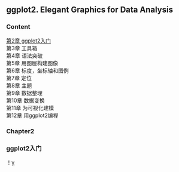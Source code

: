 ## ggplot2. Elegant Graphics for Data Analysis
### Content
[第2章 ggplot2入门](###Chapter2)  
第3章 工具箱  
第4章 语法突破  
第5章 用图层构建图像  
第6章 标度，坐标轴和图例  
第7章 定位  
第8章 主题  
第9章 数据整理  
第10章 数据变换  
第11章 为可视化建模  
第12章 用ggplot2编程  


### Chapter2 
### ggplot2入门
！[y](https://github.com/BlackTunami/ggplot.github.io/blob/master/pic/Rplot01.jpeg)
